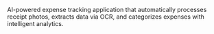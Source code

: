 AI-powered expense tracking application that automatically processes receipt photos, extracts data via OCR, and categorizes expenses with intelligent analytics.
